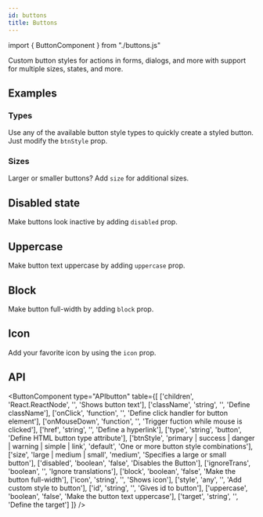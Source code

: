 ```yaml
---
id: buttons
title: Buttons
---
```


import { ButtonComponent } from "./buttons.js"

<p>Custom button styles for actions in forms, dialogs, and more with support for multiple sizes, states, and more.</p>

## Examples

### Types

<p>Use any of the available button style types to quickly create a styled button. Just modify the <code>btnStyle</code> prop.</p>
<ButtonComponent type="btnStyle" buttons={['Primary', 'Success', 'Danger', 'Warning', 'Simple', 'Link']} />

### Sizes

<p>Larger or smaller buttons? Add <code>size</code> for additional sizes.</p>
<ButtonComponent type="size" buttons={['Large', 'Medium', 'Small']} />

## Disabled state

<p>Make buttons look inactive by adding <code>disabled</code> prop.</p>
<ButtonComponent type="disabled" buttons={['Disabled']} />

## Uppercase

<p>Make button text uppercase by adding <code>uppercase</code> prop.</p>
<ButtonComponent type="uppercase" buttons={['Uppercase']} />

## Block

<p>Make button full-width by adding <code>block</code> prop.</p>
<ButtonComponent type="block" buttons={['Block']} />

## Icon

<p>Add your favorite icon by using the <code>icon</code> prop.</p>
<ButtonComponent type="icon" buttons={['Primary', 'Success', 'Danger', 'Warning', 'Simple', 'Link']} icons={['envelope-alt', 'check-circle', 'times-circle', 'exclamation-triangle', 'info-circle', 'link']} />

## API

<ButtonComponent type="APIbutton" table={[
['children', 'React.ReactNode', '', 'Shows button text'],
['className', 'string', '', 'Define className'],
['onClick', 'function', '', 'Define click handler for button element'],
['onMouseDown', 'function', '', 'Trigger fuction while mouse is clicked'],
['href', 'string', '', 'Define a hyperlink'],
['type', 'string', 'button', 'Define HTML button type attribute'],
['btnStyle', 'primary | success | danger | warning | simple | link', 'default', 'One or more button style combinations'],
['size', 'large | medium | small', 'medium', 'Specifies a large or small button'],
['disabled', 'boolean', 'false', 'Disables the Button'],
['ignoreTrans', 'boolean', '', 'Ignore translations'],
['block', 'boolean', 'false', 'Make the button full-width'],
['icon', 'string', '', 'Shows icon'],
['style', 'any', '', 'Add custom style to button'],
['id', 'string', '', 'Gives id to button'],
['uppercase', 'boolean', 'false', 'Make the button text uppercase'],
['target', 'string', '', 'Define the target']
]} />
